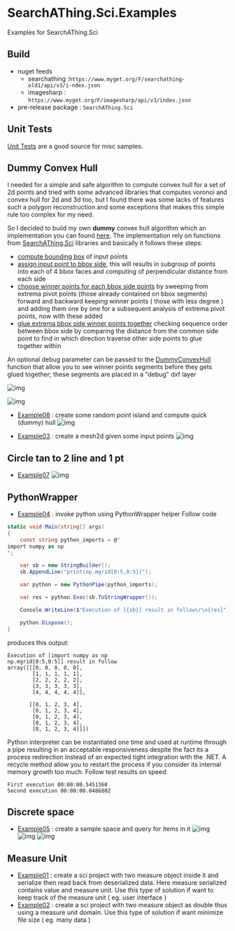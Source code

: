 # SearchAThing.Sci.Examples

Examples for SearchAThing.Sci

## Build
- nuget feeds
  - searchathing :`https://www.myget.org/F/searchathing-old1/api/v3/i-ndex.json`
  - imagesharp : `https://www.myget.org/F/imagesharp/api/v3/index.json`
- pre-release package : `SearchAThing.Sci`

## Unit Tests

[Unit Tests](https://github.com/SearchAThing-old1/SearchAThing.Sci/tree/master/tests) are a good source for misc samples.

## Dummy Convex Hull

I needed for a simple and safe algorithm to compute convex hull for a set of 2d points and tried with some advanced libraries that computes voronoi and convex hull for 2d and 3d too, but I found there was some lacks of features such a polygon reconstruction and some exceptions that makes this simple rule too complex for my need.

So I decided to build my own **dummy** convex hull algorithm which an implementation you can found [here](https://github.com/SearchAThing-old1/SearchAThing.Sci/blob/master/src/DummyConvexHull.cs).
The implementation rely on functions from [SearchAThing.Sci](https://github.com/SearchAThing-old1/SearchAThing.Sci) libraries and basically it follows these steps:
- [compute bounding box](https://github.com/SearchAThing-old1/SearchAThing.Sci/blob/30a2ab38662a8d0b75e1e78ecfec5da89cd25c5c/src/DummyConvexHull.cs#L66-L73) of input points
- [assign input point to bbox side](https://github.com/SearchAThing-old1/SearchAThing.Sci/blob/30a2ab38662a8d0b75e1e78ecfec5da89cd25c5c/src/DummyConvexHull.cs#L75-L107), this will results in subgroup of points into each of 4 bbox faces and computing of perpendicular distance from each side
- [choose winner points for each bbox side points](https://github.com/SearchAThing-old1/SearchAThing.Sci/blob/30a2ab38662a8d0b75e1e78ecfec5da89cd25c5c/src/DummyConvexHull.cs#L109-L167) by sweeping from extrema pivot points (those already contained on bbox segments) forward and backward keeping winner points ( those with less degree ) and adding them one by one for a subsequent analysis of extrema pivot points, now with these added
- [glue extrema bbox side winner points together](https://github.com/SearchAThing-old1/SearchAThing.Sci/blob/30a2ab38662a8d0b75e1e78ecfec5da89cd25c5c/src/DummyConvexHull.cs#L169-L216) checking sequence order between bbox side by comparing the distance from the common side point to find in which direction traverse other side points to glue together within

An optional debug parameter can be passed to the [DummyConvexHull](https://github.com/SearchAThing-old1/SearchAThing.Sci/blob/30a2ab38662a8d0b75e1e78ecfec5da89cd25c5c/src/DummyConvexHull.cs#L174-L177) function that allow you to see winner points segments before they gets glued together; these segments are placed in a "debug" dxf layer

![img](/doc/Example08_01.PNG)

![img](/doc/Example08_02.PNG)

- [Example08](/src/Example08/Program.cs) : create some random point island and compute quick (dummy) hull
![img](/doc/Example08.PNG)

- [Example03](/src/Example03/Program.cs) : create a mesh2d given some input points
![img](/doc/Example03.PNG)

## Circle tan to 2 line and 1 pt
- [Example07](/src/Example07/Program.cs)
![img](/doc/Example07.PNG)

## PythonWrapper
- [Example04](/src/Example04/Program.cs) : invoke python using PythonWrapper helper
Follow code
```csharp
static void Main(string[] args)
{
    const string python_imports = @"
import numpy as np
";

    var sb = new StringBuilder();
    sb.AppendLine("print(np.mgrid[0:5,0:5])");

    var python = new PythonPipe(python_imports);

    var res = python.Exec(sb.ToStringWrapper());

    Console.WriteLine($"Execution of [{sb}] result in follow\r\n{res}");

    python.Dispose();
}
```
produces this output:
```
Execution of [import numpy as np
np.mgrid[0:5,0:5]] result in follow
array([[[0, 0, 0, 0, 0],
        [1, 1, 1, 1, 1],
        [2, 2, 2, 2, 2],
        [3, 3, 3, 3, 3],
        [4, 4, 4, 4, 4]],

       [[0, 1, 2, 3, 4],
        [0, 1, 2, 3, 4],
        [0, 1, 2, 3, 4],
        [0, 1, 2, 3, 4],
        [0, 1, 2, 3, 4]]])
```

Python interpreter can be instantiated one time and used at runtime through a pipe resulting in an acceptable responsiveness despite the fact its a process redirection instead of an expected tight integration with the .NET.
A recycle method allow you to restart the process if you consider its internal memory growth too much.
Follow test results on speed:
```
First execution 00:00:00.5451368
Second execution 00:00:00.0486802
```

## Discrete space
- [Example05](/src/Example05/Program.cs) : create a sample space and query for items in it
![img](/doc/Example05_01.PNG)
![img](/doc/Example05_02.PNG)
![img](/doc/Example05_03.PNG)

## Measure Unit
- [Example01](/src/Example01/Program.cs) : create a sci project with two measure object inside it and serialize then read back from deserialized data. Here measure serialized contains value and measure unit. Use this type of solution if want to keep track of the measure unit ( eg. user interface )
- [Example02](/src/Example02/Program.cs) : create a sci project with two measure object as double thus using a measure unit domain. Use this type of solution if want minimize file size ( eg. many data )

